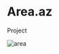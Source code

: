 <h1>Area.az</h1>

Project

![area](https://user-images.githubusercontent.com/25200958/28031096-4830a928-65b7-11e7-9511-a8f5fe6eb22c.jpg)
